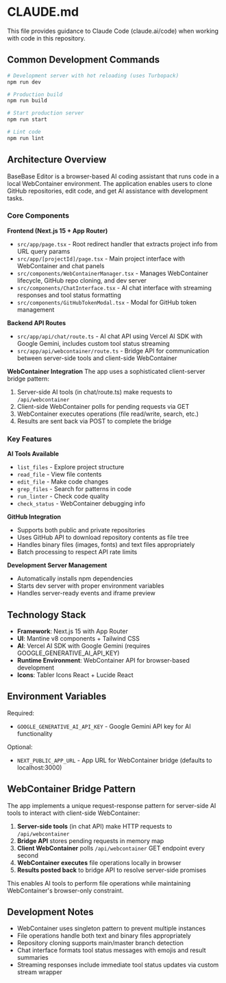 # CLAUDE.md

This file provides guidance to Claude Code (claude.ai/code) when working with code in this repository.

## Common Development Commands

```bash
# Development server with hot reloading (uses Turbopack)
npm run dev

# Production build
npm run build

# Start production server
npm run start

# Lint code
npm run lint
```

## Architecture Overview

BaseBase Editor is a browser-based AI coding assistant that runs code in a local WebContainer environment. The application enables users to clone GitHub repositories, edit code, and get AI assistance with development tasks.

### Core Components

**Frontend (Next.js 15 + App Router)**
- `src/app/page.tsx` - Root redirect handler that extracts project info from URL query params
- `src/app/[projectId]/page.tsx` - Main project interface with WebContainer and chat panels
- `src/components/WebContainerManager.tsx` - Manages WebContainer lifecycle, GitHub repo cloning, and dev server
- `src/components/ChatInterface.tsx` - AI chat interface with streaming responses and tool status formatting
- `src/components/GitHubTokenModal.tsx` - Modal for GitHub token management

**Backend API Routes**
- `src/app/api/chat/route.ts` - AI chat API using Vercel AI SDK with Google Gemini, includes custom tool status streaming
- `src/app/api/webcontainer/route.ts` - Bridge API for communication between server-side tools and client-side WebContainer

**WebContainer Integration**
The app uses a sophisticated client-server bridge pattern:
1. Server-side AI tools (in chat/route.ts) make requests to `/api/webcontainer`
2. Client-side WebContainer polls for pending requests via GET
3. WebContainer executes operations (file read/write, search, etc.)
4. Results are sent back via POST to complete the bridge

### Key Features

**AI Tools Available**
- `list_files` - Explore project structure  
- `read_file` - View file contents
- `edit_file` - Make code changes
- `grep_files` - Search for patterns in code
- `run_linter` - Check code quality
- `check_status` - WebContainer debugging info

**GitHub Integration**
- Supports both public and private repositories
- Uses GitHub API to download repository contents as file tree
- Handles binary files (images, fonts) and text files appropriately
- Batch processing to respect API rate limits

**Development Server Management**
- Automatically installs npm dependencies
- Starts dev server with proper environment variables
- Handles server-ready events and iframe preview

## Technology Stack

- **Framework**: Next.js 15 with App Router
- **UI**: Mantine v8 components + Tailwind CSS
- **AI**: Vercel AI SDK with Google Gemini (requires GOOGLE_GENERATIVE_AI_API_KEY)
- **Runtime Environment**: WebContainer API for browser-based development
- **Icons**: Tabler Icons React + Lucide React

## Environment Variables

Required:
- `GOOGLE_GENERATIVE_AI_API_KEY` - Google Gemini API key for AI functionality

Optional:
- `NEXT_PUBLIC_APP_URL` - App URL for WebContainer bridge (defaults to localhost:3000)

## WebContainer Bridge Pattern

The app implements a unique request-response pattern for server-side AI tools to interact with client-side WebContainer:

1. **Server-side tools** (in chat API) make HTTP requests to `/api/webcontainer` 
2. **Bridge API** stores pending requests in memory map
3. **Client WebContainer** polls `/api/webcontainer` GET endpoint every second
4. **WebContainer executes** file operations locally in browser
5. **Results posted back** to bridge API to resolve server-side promises

This enables AI tools to perform file operations while maintaining WebContainer's browser-only constraint.

## Development Notes

- WebContainer uses singleton pattern to prevent multiple instances
- File operations handle both text and binary files appropriately
- Repository cloning supports main/master branch detection
- Chat interface formats tool status messages with emojis and result summaries
- Streaming responses include immediate tool status updates via custom stream wrapper